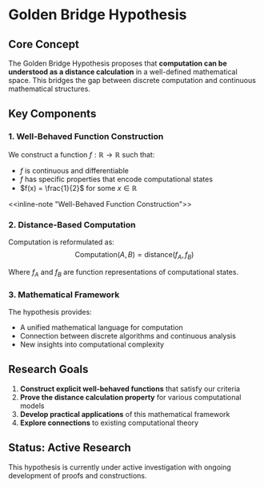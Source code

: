 # Golden Bridge Hypothesis

## Core Concept

The Golden Bridge Hypothesis proposes that **computation can be understood as a distance calculation** in a well-defined mathematical space. This bridges the gap between discrete computation and continuous mathematical structures.

## Key Components

### 1. Well-Behaved Function Construction
We construct a function $f: \mathbb{R} \to \mathbb{R}$ such that:
- $f$ is continuous and differentiable
- $f$ has specific properties that encode computational states
- $f(x) = \frac{1}{2}$ for some $x \in \mathbb{R}$

<<inline-note "Well-Behaved Function Construction">>

### 2. Distance-Based Computation
Computation is reformulated as:
$$\text{Computation}(A, B) = \text{distance}(f_A, f_B)$$

Where $f_A$ and $f_B$ are function representations of computational states.

### 3. Mathematical Framework
The hypothesis provides:
- A unified mathematical language for computation
- Connection between discrete algorithms and continuous analysis
- New insights into computational complexity

## Research Goals

1. **Construct explicit well-behaved functions** that satisfy our criteria
2. **Prove the distance calculation property** for various computational models
3. **Develop practical applications** of this mathematical framework
4. **Explore connections** to existing computational theory

## Status: Active Research

This hypothesis is currently under active investigation with ongoing development of proofs and constructions. 
